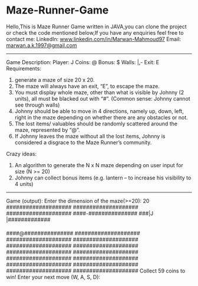 # Maze-Runner-Game
Hello,This is Maze Runner Game written in JAVA,you can clone the project or check the code mentioned below,If you have any enquiries feel free to contact me:
LinkedIn: www.linkedin.com/in/Marwan-Mahmoud97
Email: marwan.a.k.1997@gmail.com
___________________________________________________________________________________________________________________________________
Game Description:
Player: J 
Coins: @
Bonus: $
Walls: |,-
Exit: E
Requirements:
1.	generate a maze of size 20 x 20.
2.	The maze will always have an exit, “E”, to escape the maze.
3.	You must display whole maze, other than what is visible by Johnny (2 units), all must be blacked out with “#”. (Common sense: Johnny     cannot see through walls)
4.	Johnny should be able to move in 4 directions, namely up, down, left, right in the maze depending on whether there are any obstacles     or not.
5.	The lost items/ valuables should be randomly scattered around the maze, represented by “@”.
6.	If Johnny leaves the maze without all the lost items, Johnny is considered a disgrace to the Maze Runner’s community. 

Crazy ideas:
1.	An algorithm to generate the N x N maze depending on user input for size (N >= 20)
2.	Johnny can collect  bonus items (e.g. lantern – to increase his visibility to 4 units)
___________________________________________________________________________________________________________________________________
Game (output):
Enter the dimension of the maze(>=20): 20
####################
####################
####################
####-###############
###|J |#############
#### ###############
####@###############
####################
####################
####################
####################
####################
####################
####################
####################
####################
####################
####################
####################
####################
Collect 59 coins to win!
Enter your next move (W, A, S, D): 
